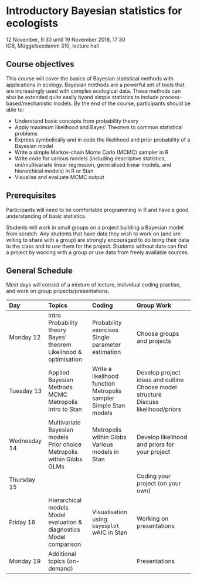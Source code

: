 # Introductory Bayesian statistics for ecologists

12 November, 9:30 until 19 November 2018, 17:30<br/>
IGB, Müggelseedamm 310, lecture hall

## Course objectives

This course will cover the basics of Bayesian statistical methods with applications in ecology. Bayesian methods are a powerful set of tools that are increasingly used with complex ecological data. These methods can also be extended quite easily byond simple statistics to include process-based/mechanistic models. By the end of the course, participants should be able to:

* Understand basic concepts from probability theory
* Apply maximum likelihood and Bayes' Theorem to common statistical problems
* Express symbolically and in code the likelihood and prior probability of a Bayesian model
* Write a simple Markov-chain Monte Carlo (MCMC) sampler in R
* Write code for various models (including descriptive statistics, uni/multivariate linear regression, generalised linear models, and hierarchical models) in R or Stan
* Visualise and evaluate MCMC output

## Prerequisites

Participants will need to be comfortable programming in R and have a good understanding of basic statistics.

Students will work in small groups on a project building a Bayesian model from scratch. Any students that have data they wish to work on (and are willing to share with a group) are strongly encouraged to do bring their data to the class and to use them for the project. Students without data can find a project by working with a group or use data from freely available sources.

## General Schedule
Most days will consist of a mixture of lecture, individual coding practise, and work on group projects/presentations.

| Day          | Topics | Coding | Group Work |
|:-------------|:-------|:-------|:-----------|
| Monday 12    | Intro<br/> Probability theory<br/> Bayes' theorem<br/>Likelihood \& optimisation | Probability exercises <br/> Single parameter estimation | Choose groups and projects |
| Tuesday 13   | Applied Bayesian Methods<br/> MCMC<br/> Metropolis<br/> Intro to Stan | Write a likelihood function<br/> Metropolis sampler<br/> Simple Stan models | Develop project ideas and outline<br/>Choose model structure<br/>Discuss likelihood/priors
| Wednesday 14 | Multivariate Bayesian models<br/> Prior choice<br/>Metropolis within Gibbs<br/> GLMs | Metropolis within Gibbs<br/>Various models in Stan | Develop likelihood and priors for your project
| Thursday 15  | | | Coding your project (on your own)
| Friday 16    | Hierarchical models <br/> Model evaluation \& diagnostics <br/> Model comparison | Visualisation using `bayesplot` <br/>wAIC in Stan | Working on presentations
| Monday 19    | Additional topics (on-demand) | | Presentations |

